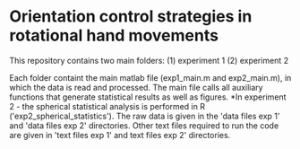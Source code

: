 # Orientation control strategies in rotational hand movements
This repository contains two main folders: (1) experiment 1 (2) experiment 2

Each folder containt the main matlab file (exp1_main.m and exp2_main.m), in which the data is read and processed. 
The main file calls all auxiliary functions that generate statistical results as well as figures.
*In experiment 2 - the spherical statistical analysis is performed in R ('exp2_spherical_statistics').
The raw data is given in the 'data files exp 1' and 'data files exp 2' directories. Other text files required to run the code are given in 'text files exp 1' and text files exp 2' directories.
